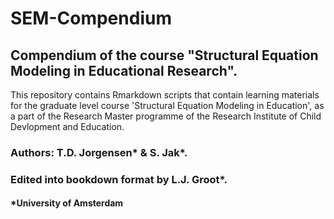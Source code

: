# SEM-Compendium
## Compendium of the course "Structural Equation Modeling in Educational Research".

This repository contains Rmarkdown scripts that contain learning materials for the graduate level course 'Structural Equation Modeling in Education', as a part of the Research Master programme of the Research Institute of Child Devlopment and Education.

### Authors: T.D. Jorgensen* & S. Jak*.

### Edited into bookdown format by L.J. Groot*.

#### *University of Amsterdam
